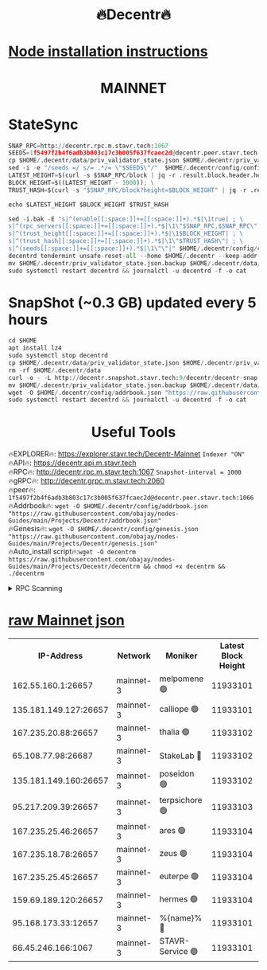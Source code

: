 <h1 align="center"> 🔥Decentr🔥</h1>

[Node installation instructions](https://github.com/obajay/nodes-Guides/tree/main/Projects/Decentr)
=
<h1 align="center"> MAINNET</h1>

# StateSync
```python
SNAP_RPC=http://decentr.rpc.m.stavr.tech:1067
SEEDS=1f5497f2b4f6adb3b803c17c3b005f637fcaec2d@decentr.peer.stavr.tech:1066
cp $HOME/.decentr/data/priv_validator_state.json $HOME/.decentr/priv_validator_state.json.backup
sed -i -e "/seeds =/ s/= .*/= \"$SEEDS\"/"  $HOME/.decentr/config/config.toml
LATEST_HEIGHT=$(curl -s $SNAP_RPC/block | jq -r .result.block.header.height); \
BLOCK_HEIGHT=$((LATEST_HEIGHT - 1000)); \
TRUST_HASH=$(curl -s "$SNAP_RPC/block?height=$BLOCK_HEIGHT" | jq -r .result.block_id.hash)

echo $LATEST_HEIGHT $BLOCK_HEIGHT $TRUST_HASH

sed -i.bak -E "s|^(enable[[:space:]]+=[[:space:]]+).*$|\1true| ; \
s|^(rpc_servers[[:space:]]+=[[:space:]]+).*$|\1\"$SNAP_RPC,$SNAP_RPC\"| ; \
s|^(trust_height[[:space:]]+=[[:space:]]+).*$|\1$BLOCK_HEIGHT| ; \
s|^(trust_hash[[:space:]]+=[[:space:]]+).*$|\1\"$TRUST_HASH\"| ; \
s|^(seeds[[:space:]]+=[[:space:]]+).*$|\1\"\"|" $HOME/.decentr/config/config.toml
decentrd tendermint unsafe-reset-all --home $HOME/.decentr --keep-addr-book
mv $HOME/.decentr/priv_validator_state.json.backup $HOME/.decentr/data/priv_validator_state.json
sudo systemctl restart decentrd && journalctl -u decentrd -f -o cat
```
# SnapShot (~0.3 GB) updated every 5 hours
```python
cd $HOME
apt install lz4
sudo systemctl stop decentrd
cp $HOME/.decentr/data/priv_validator_state.json $HOME/.decentr/priv_validator_state.json.backup
rm -rf $HOME/.decentr/data
curl -o - -L http://decentr.snapshot.stavr.tech:9/decentr/decentr-snap.tar.lz4 | lz4 -c -d - | tar -x -C $HOME/.decentr --strip-components 2
mv $HOME/.decentr/priv_validator_state.json.backup $HOME/.decentr/data/priv_validator_state.json
wget -O $HOME/.decentr/config/addrbook.json "https://raw.githubusercontent.com/obajay/nodes-Guides/main/Projects/Decentr/addrbook.json"
sudo systemctl restart decentrd && journalctl -u decentrd -f -o cat
```

 <h1 align="center"> Useful Tools</h1>

🔥EXPLORER🔥:     https://explorer.stavr.tech/Decentr-Mainnet        `Indexer "ON"` \
🔥API🔥:          https://decentr.api.m.stavr.tech \
🔥RPC🔥:          http://decentr.rpc.m.stavr.tech:1067              `Snapshot-interval = 1000` \
🔥gRPC🔥:         http://decentr.grpc.m.stavr.tech:2060 \
🔥peer🔥:         `1f5497f2b4f6adb3b803c17c3b005f637fcaec2d@decentr.peer.stavr.tech:1066` \
🔥Addrbook🔥:  `wget -O $HOME/.decentr/config/addrbook.json "https://raw.githubusercontent.com/obajay/nodes-Guides/main/Projects/Decentr/addrbook.json"` \
🔥Genesis🔥:  `wget -O $HOME/.decentr/config/genesis.json "https://raw.githubusercontent.com/obajay/nodes-Guides/main/Projects/Decentr/genesis.json"` \
🔥Auto_install script🔥:`wget -O decentrm https://raw.githubusercontent.com/obajay/nodes-Guides/main/Projects/Decentr/decentrm && chmod +x decentrm && ./decentrm`

<details>
<summary>RPC Scanning</summary>

<h2 align="center"> We scan nodes in real time every 4 hours. And we provide the final result of RPC endpoints.
We cannot influence the operation of these nodes in any way. </h2>


```python
If Voting Power is higher than 0 --> then the Node is a validator of the network and may be subject to attack and be a potential threat to the chain.
```
```python
We marked such validators with a red symbol
```

</details>

[raw Mainnet json](https://rpc-check.decentrm.stavr.tech/decentrm/rpc-decentrm-result.json)
=



<table><tr><th>IP-Address</th><th>Network</th><th>Moniker</th><th>Latest Block Height</th><th>Earliest Block Height</th><th>Catching Up</th><th>Tx Index</th><th>Voting Power</th><th>Scan Time</th></tr><tr><td>162.55.160.1:26657</td><td>mainnet-3</td><td>melpomene 🟢</td><td>11933101</td><td>1688950</td><td>False</td><td>on</td><td>0</td><td>2023-12-12T13:34:01.346399755UTC</td></tr><tr><td>135.181.149.127:26657</td><td>mainnet-3</td><td>calliope 🟢</td><td>11933101</td><td>1688950</td><td>False</td><td>on</td><td>0</td><td>2023-12-12T13:34:01.702395205UTC</td></tr><tr><td>167.235.20.88:26657</td><td>mainnet-3</td><td>thalia 🟢</td><td>11933102</td><td>1688950</td><td>False</td><td>on</td><td>0</td><td>2023-12-12T13:34:07.387703672UTC</td></tr><tr><td>65.108.77.98:26687</td><td>mainnet-3</td><td>StakeLab 🔴</td><td>11933102</td><td>1688950</td><td>False</td><td>on</td><td>5272468</td><td>2023-12-12T13:34:07.765150314UTC</td></tr><tr><td>135.181.149.160:26657</td><td>mainnet-3</td><td>poseidon 🟢</td><td>11933102</td><td>1688950</td><td>False</td><td>on</td><td>0</td><td>2023-12-12T13:34:10.594195041UTC</td></tr><tr><td>95.217.209.39:26657</td><td>mainnet-3</td><td>terpsichore 🟢</td><td>11933103</td><td>1688950</td><td>False</td><td>on</td><td>0</td><td>2023-12-12T13:34:15.060540972UTC</td></tr><tr><td>167.235.25.46:26657</td><td>mainnet-3</td><td>ares 🟢</td><td>11933104</td><td>1688950</td><td>False</td><td>on</td><td>0</td><td>2023-12-12T13:34:17.390779028UTC</td></tr><tr><td>167.235.18.78:26657</td><td>mainnet-3</td><td>zeus 🟢</td><td>11933104</td><td>1688950</td><td>False</td><td>on</td><td>0</td><td>2023-12-12T13:34:17.626007581UTC</td></tr><tr><td>167.235.25.45:26657</td><td>mainnet-3</td><td>euterpe 🟢</td><td>11933104</td><td>1688950</td><td>False</td><td>on</td><td>0</td><td>2023-12-12T13:34:19.943040590UTC</td></tr><tr><td>159.69.189.120:26657</td><td>mainnet-3</td><td>hermes 🟢</td><td>11933104</td><td>1688950</td><td>False</td><td>on</td><td>0</td><td>2023-12-12T13:34:20.165563344UTC</td></tr><tr><td>95.168.173.33:12657</td><td>mainnet-3</td><td>%{name}% 🔴</td><td>11933101</td><td>8964001</td><td>False</td><td>on</td><td>4161916</td><td>2023-12-12T13:34:02.836572771UTC</td></tr><tr><td>66.45.246.166:1067</td><td>mainnet-3</td><td>STAVR-Service 🟢</td><td>11933101</td><td>11931001</td><td>False</td><td>on</td><td>0</td><td>2023-12-12T13:34:02.286297831UTC</td></tr></table>